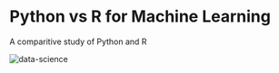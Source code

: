 # Python vs R for Machine Learning
A comparitive study of Python and R 

<img src="/pythonvsr.png" alt="data-science"/>
